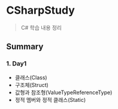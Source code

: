 # CSharpStudy
> C# 학습 내용 정리

## Summary

### 1. Day1
 - 클래스(Class)
 - 구조체(Struct)
 - 값형과 참조형(ValueTypeReferenceType)
 - 정적 멤버와 정적 클래스(Static)
